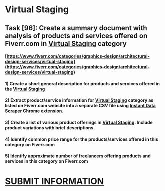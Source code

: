# Virtual Staging
## Task [96]: Create a summary document with analysis of products and services offered on Fiverr.com in [Virtual Staging](https://www.fiverr.com/categories/graphics-design/architectural-design-services/virtual-staging) category
#### [https://www.fiverr.com/categories/graphics-design/architectural-design-services/virtual-staging](https://www.fiverr.com/categories/graphics-design/architectural-design-services/virtual-staging)
#### 1) Create a short general description for products and services offered in the [Virtual Staging](https://www.fiverr.com/categories/graphics-design/architectural-design-services/virtual-staging)
#### 2) Extract product/service information for [Virtual Staging](https://www.fiverr.com/categories/graphics-design/architectural-design-services/virtual-staging) category as listed on Fiverr.com website into a separate CSV file using [Instant Data Scraper](https://chrome.google.com/webstore/detail/instant-data-scraper/ofaokhiedipichpaobibbnahnkdoiiah) Chrome extension.
#### 3) Create a list of various product offerings in [Virtual Staging](https://www.fiverr.com/categories/graphics-design/architectural-design-services/virtual-staging). Include product variations with brief descriptions.
#### 4) Identify common price range for the products/services offered in this category on Fiverr.com
#### 5) Identify approximate number of freelancers offering products and services in this category on Fiverr.com

# [SUBMIT INFORMATION](https://forms.office.com/r/8AEKjkLxKG)
